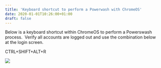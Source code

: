 ```yaml
---
title: 'Keyboard shortcut to perform a Powerwash with ChromeOS'
date: 2020-01-01T10:26:00+01:00
draft: false
---
```


Below is a keyboard shortcut within ChromeOS to perform a Powerswash process.  Verify all accounts are logged out and use the combination below at the login screen.  
  
CTRL+SHIFT+ALT+R  
  
  

[![](https://1.bp.blogspot.com/-o0ahCPoIXYo/XgNjpB8KgNI/AAAAAAAAGRU/DeDZd3YGbIccNMFe6sNHtfYkZYsYcd9pgCLcBGAsYHQ/s320/chromeos_powerwash_dialog_box.png)](https://1.bp.blogspot.com/-o0ahCPoIXYo/XgNjpB8KgNI/AAAAAAAAGRU/DeDZd3YGbIccNMFe6sNHtfYkZYsYcd9pgCLcBGAsYHQ/s1600/chromeos_powerwash_dialog_box.png)